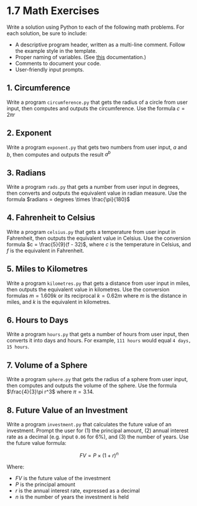 # 1.7 Math Exercises

Write a solution using Python to each of the following math problems. For each solution, be sure to include:

- A descriptive program header, written as a multi-line comment. Follow the example style in the template.
- Proper naming of variables. (See [this](https://github.com/STE-Technology/ICS3U-1.3-Hello-World) documentation.)
- Comments to document your code.
- User-friendly input prompts.

## 1. Circumference
Write a program `circumference.py` that gets the radius of a circle from user input, then computes and outputs the circumference. Use the formula $c = 2\pi r$

## 2. Exponent
Write a program `exponent.py` that gets two numbers from user input, $a$ and $b$, then computes and outputs the result $a^b$

## 3. Radians
Write a program `rads.py` that gets a number from user input in degrees, then converts and outputs the equivalent value in radian measure. Use the formula $radians = degrees \times \frac{\pi}{180}$

## 4. Fahrenheit to Celsius
Write a program `celsius.py` that gets a temperature from user input in Fahrenheit, then outputs the equivalent value in Celsius. Use the conversion formula $c = \frac{5}{9}(f - 32)$, where $c$ is the temperature in Celsius, and $f$ is the equivalent in Fahrenheit.

## 5. Miles to Kilometres
Write a program `kilometres.py` that gets a distance from user input in miles, then outputs the equivalent value in kilometres. Use the conversion formulas $m = 1.609k$ or its reciprocal $k = 0.62m$ where $m$ is the distance in miles, and $k$ is the equivalent in kilometres.

## 6. Hours to Days
Write a program `hours.py` that gets a number of hours from user input, then converts it into days and hours. For example, `111 hours` would equal `4 days, 15 hours`.

## 7. Volume of a Sphere
Write a program `sphere.py` that gets the radius of a sphere from user input, then computes and outputs the volume of the sphere. Use the formula $\frac{4}{3}\pi r^3$ where $\pi = 3.14$.

## 8. Future Value of an Investment
Write a program `investment.py` that calculates the future value of an investment. Prompt the user for (1) the principal amount, (2) annual interest rate as a decimal (e.g. input `0.06` for $6\%$), and (3) the number of years. Use the future value formula:

$$FV = P \times (1 + r)^n $$

Where:

- $FV$ is the future value of the investment
- $P$ is the principal amount
- $r$ is the annual interest rate, expressed as a decimal
- $n$ is the number of years the investment is held